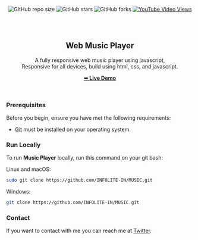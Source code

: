 <div align="center">
  
  ![GitHub repo size](https://img.shields.io/github/repo-size/INFOLITE-IN/MUSIC)
  ![GitHub stars](https://img.shields.io/github/stars/INFOLITE-IN/MUSIC?style=social)
  ![GitHub forks](https://img.shields.io/github/forks/INFOLITE-IN/MUSIC?style=social)
  [![YouTube Video Views](https://img.shields.io/youtube/viwe?style=social)](https://youtu.be/)

  <br />
  <br />

  <h2 align="center">Web Music Player</h2>

  A fully responsive web music player using  javascript, <br />Responsive for all devices, build using html, css, and javascript.

  <a href="https://INFOLITE-IN.github.io/MUSIC/"><strong>➥ Live Demo</strong></a>

</div>

<br />

### Prerequisites

Before you begin, ensure you have met the following requirements:

* [Git](https://git-scm.com/downloads "Download Git") must be installed on your operating system.

### Run Locally

To run **Music Player** locally, run this command on your git bash:

Linux and macOS:

```bash
sudo git clone https://github.com/INFOLITE-IN/MUSIC.git
```

Windows:

```bash
git clone https://github.com/INFOLITE-IN/MUSIC.git
```

### Contact

If you want to contact with me you can reach me at [Twitter](https://t.me/infolite-in).
